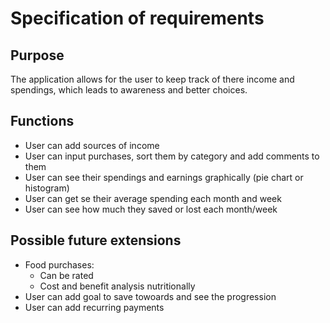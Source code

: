 # **Specification of requirements**

## Purpose

The application allows for the user to keep track of there income and spendings, which leads to awareness and better choices.

## Functions

- User can add sources of income
- User can input purchases, sort them by category and add comments to them
- User can see their spendings and earnings graphically (pie chart or histogram)
- User can get se their average spending each month and week
- User can see how much they saved or lost each month/week

## Possible future extensions

- Food purchases:
  - Can be rated
  - Cost and benefit analysis nutritionally
- User can add goal to save towoards and see the progression
- User can add recurring payments


